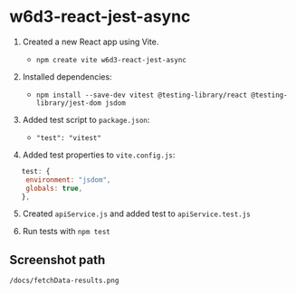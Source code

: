 # w6d3-react-jest-async

1. Created a new React app using Vite.
   - `npm create vite w6d3-react-jest-async`

2. Installed dependencies:
   - `npm install --save-dev vitest @testing-library/react @testing-library/jest-dom jsdom`

3. Added test script to `package.json`:
   - `"test": "vitest"`

4. Added test properties to `vite.config.js`:

```js
   test: {
    environment: "jsdom",
    globals: true,
   },
```

5. Created `apiService.js` and added test to `apiService.test.js`

6. Run tests with `npm test`

## Screenshot path

`/docs/fetchData-results.png`